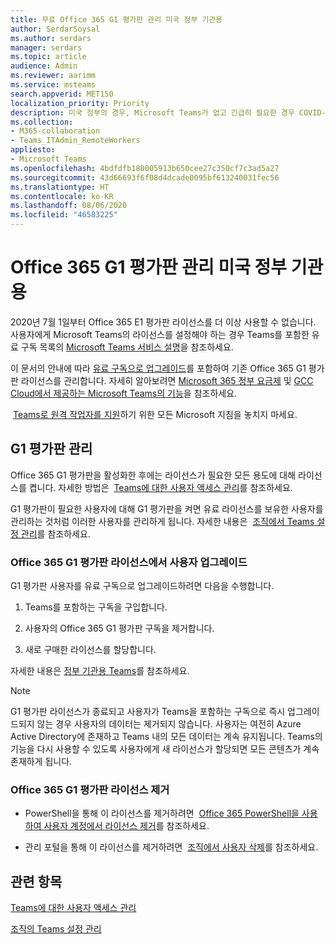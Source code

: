 ```yaml
---
title: 무료 Office 365 G1 평가판 관리 미국 정부 기관용
author: SerdarSoysal
ms.author: serdars
manager: serdars
ms.topic: article
audience: Admin
ms.reviewer: aarimm
ms.service: msteams
search.appverid: MET150
localization_priority: Priority
description: 미국 정부의 경우, Microsoft Teams가 없고 긴급히 필요한 경우 COVID-19(코로나 바이러스) 발생에 대응하여 원격 또는 재택 근무(WFH)가 필요한 사용자를 위해 Office 365 E1 평가판을 배포하십시오.
ms.collection:
- M365-collaboration
- Teams_ITAdmin_RemoteWorkers
appliesto:
- Microsoft Teams
ms.openlocfilehash: 4bdfdfb180005913b650cee27c350cf7c3ad5a27
ms.sourcegitcommit: 43d66693f6f08d4dcade0095bf613240031fec56
ms.translationtype: HT
ms.contentlocale: ko-KR
ms.lasthandoff: 08/06/2020
ms.locfileid: "46583225"
---
```

<a name="manage-the-office-365-g1-trial-for-us-government"></a>Office 365 G1 평가판 관리 미국 정부 기관용 
==============================

2020년 7월 1일부터 Office 365 E1 평가판 라이선스를 더 이상 사용할 수 없습니다. 사용자에게 Microsoft Teams의 라이선스를 설정해야 하는 경우 Teams를 포함한 유료 구독 목록의 [Microsoft Teams 서비스 설명](https://docs.microsoft.com/office365/servicedescriptions/teams-service-description)을 참조하세요. 

이 문서의 안내에 따라 [유료 구독으로 업그레이드](#upgrade-users-from-the-office-365-g1-trial-license)를 포함하여 기존 Office 365 G1 평가판 라이선스를 관리합니다. 자세히 알아보려면 [Microsoft 365 정부 요금제](https://www.microsoft.com/microsoft-365/government/compare-office-365-government-plans) 및 [GCC Cloud에서 제공하는 Microsoft Teams의 기능](plan-for-government-gcc.md)을 참조하세요.

 [Teams로 원격 작업자를 지원](support-remote-work-with-teams.md)하기 위한 모든 Microsoft 지침을 놓치지 마세요.

## <a name="manage-the-g1-trial"></a>G1 평가판 관리

Office 365 G1 평가판을 활성화한 후에는 라이선스가 필요한 모든 용도에 대해 라이선스를 켭니다. 자세한 방법은  [Teams에 대한 사용자 액세스 관리](user-access.md)를 참조하세요.

G1 평가판이 필요한 사용자에 대해 G1 평가판을 켜면 유료 라이선스를 보유한 사용자를 관리하는 것처럼 이러한 사용자를 관리하게 됩니다. 자세한 내용은  [조직에서 Teams 설정 관리](enable-features-office-365.md)를 참조하세요.

### <a name="upgrade-users-from-the-office-365-g1-trial-license"></a>Office 365 G1 평가판 라이선스에서 사용자 업그레이드

G1 평가판 사용자를 유료 구독으로 업그레이드하려면 다음을 수행합니다.

1.  Teams를 포함하는 구독을 구입합니다.

2.  사용자의 Office 365 G1 평가판 구독을 제거합니다.

3.  새로 구매한 라이선스를 할당합니다.

자세한 내용은 [정부 기관용 Teams](expand-teams-across-your-org/teams-for-government-landing-page.md)를 참조하세요.

> [!NOTE]
> G1 평가판 라이선스가 종료되고 사용자가 Teams을 포함하는 구독으로 즉시 업그레이드되지 않는 경우 사용자의 데이터는 제거되지 않습니다. 사용자는 여전히 Azure Active Directory에 존재하고 Teams 내의 모든 데이터는 계속 유지됩니다. Teams의 기능을 다시 사용할 수 있도록 사용자에게 새 라이선스가 할당되면 모든 콘텐츠가 계속 존재하게 됩니다.
> 
### <a name="remove-an-office-365-g1-trial-license"></a>Office 365 G1 평가판 라이선스 제거

  - PowerShell을 통해 이 라이선스를 제거하려면  [Office 365 PowerShell을 사용하여 사용자 계정에서 라이선스 제거](https://docs.microsoft.com/office365/enterprise/powershell/remove-licenses-from-user-accounts-with-office-365-powershell)를 참조하세요.

  - 관리 포털을 통해 이 라이선스를 제거하려면  [조직에서 사용자 삭제](https://docs.microsoft.com/microsoft-365/admin/add-users/delete-a-user)를 참조하세요.

## <a name="related-topics"></a>관련 항목

[Teams에 대한 사용자 액세스 관리](user-access.md)

[조직의 Teams 설정 관리](enable-features-office-365.md)

